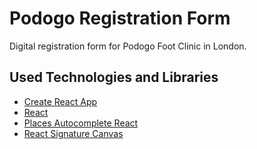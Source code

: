 # Podogo Registration Form  

Digital registration form for Podogo Foot Clinic in London.

## Used Technologies and Libraries

- [Create React App](https://github.com/facebook/create-react-app)
- [React](https://reactjs.org/)
- [Places Autocomplete React](https://www.npmjs.com/package/places-autocomplete-react)
- [React Signature Canvas](https://www.npmjs.com/package/react-signature-canvas)